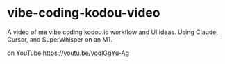 # vibe-coding-kodou-video
A video of me vibe coding kodou.io workflow and UI ideas. Using Claude, Cursor, and SuperWhisper on an M1.

on YouTube https://youtu.be/voqIGgYu-Ag
